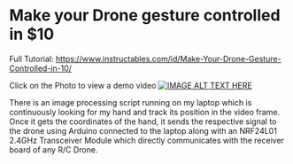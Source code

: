 # Make your Drone gesture controlled in $10

Full Tutorial: https://www.instructables.com/id/Make-Your-Drone-Gesture-Controlled-in-10/

Click on the Photo to view a demo video 
[![IMAGE ALT TEXT HERE](https://i.ytimg.com/vi_webp/XhHzeBEhZjA/maxresdefault.webp)](https://youtu.be/XhHzeBEhZjA)

There is an image processing script running on my laptop which is continuously looking for my hand and track its position in the video frame. Once it gets the coordinates of the hand, it sends the respective signal to the drone using Arduino connected to the laptop along with an NRF24L01 2.4GHz Transceiver Module which directly communicates with the receiver board of any R/C Drone.
